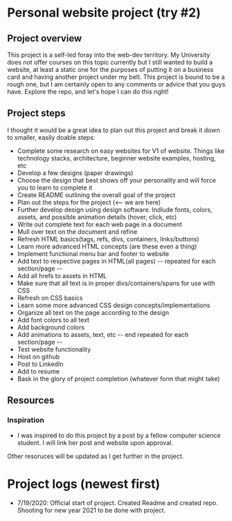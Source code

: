 # Personal website project (try #2) 

## Project overview

This project is a self-led foray into the web-dev territory. My University does not offer courses on this topic currently but I still wanted to build a website, at least a static one
for the purposes of putting it on a business card and having another project under my belt. This project is bound to be a rough one, but I am certainly open to any comments or advice that
you guys have. Explore the repo, and let's hope I can do this right!

## Project steps
I thought it would be a great idea to plan out this project and break it down to smaller, easily doable steps: 

* Complete some research on easy websites for V1 of website. Things like technology stacks, architecture, beginner website examples, hosting, etc 
* Develop a few designs (paper drawings)
* Choose the design that best shows off your personality and will force you to learn to complete it 
* Create README outlining the overall goal of the project 
* Plan out the steps for the project (<-- we are here)
* Further develop design using design software. Indlude fonts, colors, assets, and possible animation details (hover, click, etc)
* Write out complete text for each web page in a document
* Mull over text on the document and refine
* Refresh HTML basics(tags, refs, divs, containers, links/buttons)
* Learn more advanced HTML concepts (are these even a thing)
* Implement functional menu bar and footer to website
* Add text to respective pages in HTML(all pages)
-- repeated for each section/page --
* Add all hrefs to assets in HTML
* Make sure that all text is in proper divs/containers/spans for use with CSS
* Refresh on CSS basics
* Learn some more advanced CSS design concepts/implementations
* Organize all text on the page according to the design
* Add font colors to all text
* Add background colors
* Add animations to assets, text, etc
-- end repeated for each section/page --
* Test website functionality
* Host on github
* Post to LinkedIn
* Add to resume
* Bask in the glory of project completion (whatever form that might take)


## Resources

### Inspiration
* I was inspired to do this project by a post by a fellow computer science student. I will link her post and website upon approval. 

Other resoruces will be updated as I get further in the project. 


# Project logs (newest first)

* 7/19/2020: Official start of project. Created Readme and created repo. Shooting for new year 2021 to be done with project. 